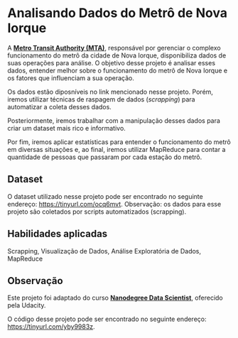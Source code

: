 # **Analisando Dados do Metrô de Nova Iorque**

A **[Metro Transit Authority (MTA)](http://web.mta.info/developers/developer-data-terms.html#data)**, responsável por gerenciar o complexo funcionamento do metrô da cidade de Nova Iorque, disponibiliza dados de suas operações para análise. O objetivo desse projeto é analisar esses dados, entender melhor sobre o funcionamento do metrô de Nova Iorque e os fatores que influenciam a sua operação.

Os dados estão diposníveis no link mencionado nesse projeto. Porém, iremos utilizar técnicas de raspagem de dados (*scrapping*) para automatizar a coleta desses dados. 

Posteriormente, iremos trabalhar com a manipulação desses dados para criar um dataset mais rico e informativo.

Por fim, iremos aplicar estatísticas para entender o funcionamento do metrô em diversas situações e, ao final, iremos utilizar MapReduce para contar a quantidade de pessoas que passaram por cada estação do metrô.

## **Dataset**
O dataset utilizado nesse projeto pode ser encontrado no seguinte endereço: https://tinyurl.com/ocq6mvt. Observação: os dados para esse projeto são coletados por scripts automatizados (scrapping).

## **Habilidades aplicadas**
Scrapping, Visualização de Dados, Análise Exploratória de Dados, MapReduce

## **Observação**
Este projeto foi adaptado do curso **[Nanodegree Data Scientist](https://br.udacity.com/course/data-scientist--nd025)**, oferecido pela Udacity.

O código desse projeto pode ser encontrado no seguinte endereço: https://tinyurl.com/yby9983z.